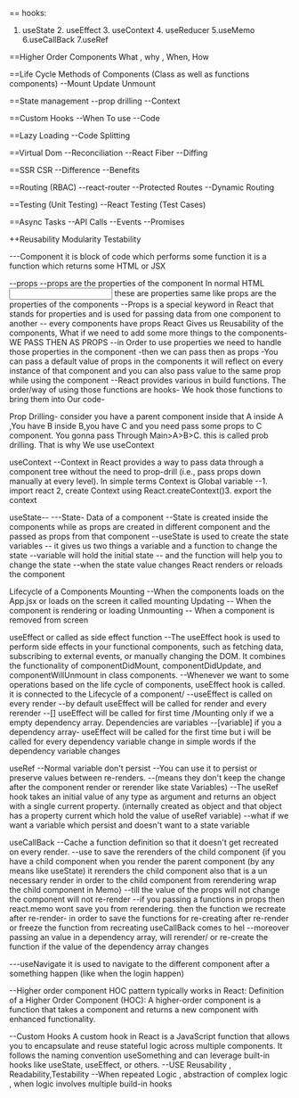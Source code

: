 == hooks: 
1. useState 2. useEffect 3. useContext 4. useReducer 5.useMemo 6.useCallBack 7.useRef

==Higher Order Components
What , why , When, How

==Life Cycle Methods of Components (Class as well as functions components)
--Mount Update Unmount 

==State management
--prop drilling
--Context

==Custom Hooks
--When To use
--Code

==Lazy Loading
--Code Splitting 

==Virtual Dom
--Reconciliation
--React Fiber
--Diffing

==SSR CSR
--Difference
--Benefits

==Routing (RBAC)
--react-router
--Protected Routes
--Dynamic Routing

==Testing (Unit Testing)
--React Testing (Test Cases)

==Async Tasks 
--API Calls
--Events
--Promises


++Reusability Modularity Testability





---Component
it is block of code which performs some function
it is a function which returns some HTML or JSX





--props
--props are the properties of the component
In normal HTML 
<input type = "type" placeholder etc> these are properties same like props are the properties of the components
--Props is a special keyword in React that stands for properties and is used for passing data from one component to another
-- every components have props
React Gives us Reusability of the components, What if we need to add some more things
to the components- WE PASS THEN AS PROPS
--in Order to use properties we need to handle those properties in the component
    -then we can pass then as props 
    -You can pass a default value of props in the components it will reflect on every instance of that component and you can also pass value to the same prop while using the component
--React provides various in build functions. The order/way of using those functions are hooks- We hook those functions to bring them into Our code-

Prop Drilling-
consider you have a  parent component inside that A inside A ,You have B inside B,you have C and you need pass some props to C component. You gonna pass Through Main>A>B>C. this is called prob drilling. That is why We use useContext


useContext
--Context in React provides a way to pass data through a component tree without the need to prop-drill (i.e., pass props down manually at every level). In simple terms Context is Global variable
--1. import react 2, create Context using React.createContext()3. export the context




useState--
---State- Data of a component
--State is created inside the components while as props are created in different component and the passed as props from that component
--useState is used to create the state variables
    -- it gives us two things a variable and a function to change the state 
    --variable will hold the initial state 
    -- and the function will help you to change the state
    --when the state value changes React renders or reloads the component




Lifecycle of a Components
Mounting 
    --When the components loads on the App.jsx or loads on the screen it called mounting
Updating
    -- When the component is rendering or loading
Unmounting
    -- When a component is removed from screen 





useEffect or called as side effect function
--The useEffect hook is used to perform side effects in your functional components, such as fetching data, subscribing to external events, or manually changing the DOM. It combines the functionality of componentDidMount, componentDidUpdate, and componentWillUnmount in class components.
--Whenever we want to some operations based on the life cycle of components, useEffect hook is called. it is connected to the Lifecycle of a component/
--useEffect is called on every render
--by default useEffect will be called for render and every rerender
--[] useEffect will be called for first time /Mounting only if we a empty dependency array. Dependencies are variables
--[variable] if you a dependency array- useEffect will be called for the first time but i will be called for every dependency variable change in simple words if the dependency variable changes



useRef
--Normal variable don't persist
--You can use it to persist or preserve values between re-renders.
--(means they don't keep the change after the component render or rerender like state Variables)
--The useRef hook takes an initial value of any type as argument and returns an object with a single current property. (internally created as object and that object has a property current which hold the value of useRef variable)
--what if we want a variable which persist and doesn't want to a state variable

useCallBack
--Cache a function definition so that it doesn't get recreated on every render.
--use to save the rerenders of the child component
{if you have a child component when you render the parent component (by any means like useState) it rerenders the child component also that is a un necessary render in order to the child component from rerendering wrap the child component in Memo}
--till the value of the props will not change the component will not re-render
--if you passing a functions in props then react.memo wont save you from rerendering. then the function we recreate after re-render- in order to save the functions for re-creating after re-render or freeze the function from recreating useCallBack comes to hel
--moreover  passing an value in a dependency array, will rerender/ or re-create the function if the value of the dependency array changes


---useNavigate
it is used to navigate to the different component after a something happen (like when the login happen) 

--Higher order component
 HOC pattern typically works in React: Definition of a Higher Order Component (HOC): A higher-order component is a function that takes a component and returns a new component with enhanced functionality.



 --Custom Hooks
 A custom hook in React is a JavaScript function that allows you to encapsulate and reuse stateful logic across multiple components. It follows the naming convention useSomething and can leverage built-in hooks like useState, useEffect, or others.
 --USE
 Reusability , Readability,Testability
 --When
 repeated Logic , abstraction of complex logic , when logic involves multiple build-in hooks

